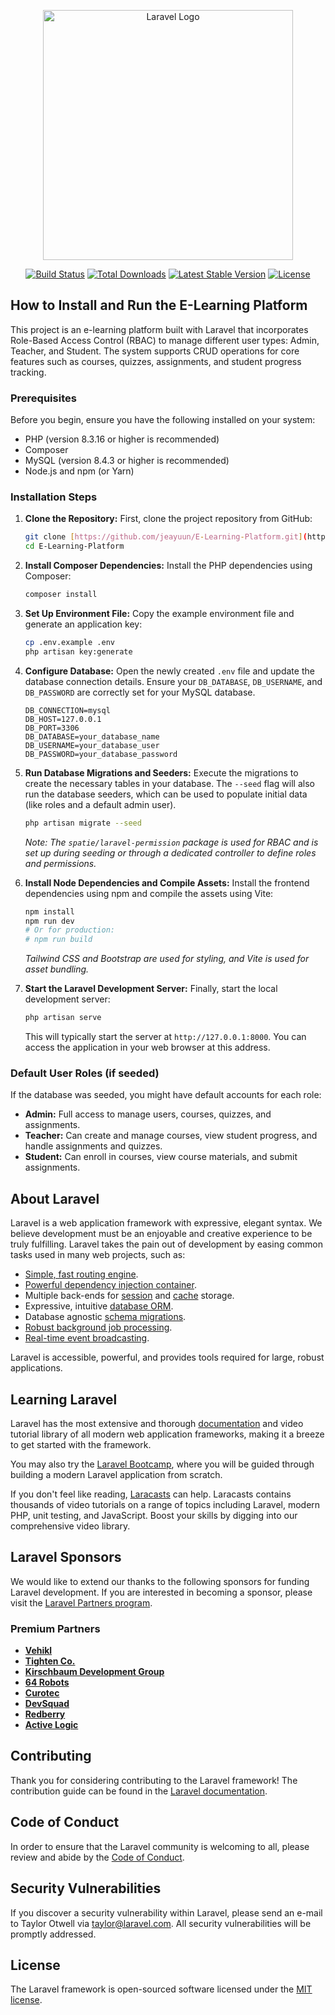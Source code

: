 <p align="center"><a href="https://laravel.com" target="_blank"><img src="https://raw.githubusercontent.com/laravel/art/master/logo-lockup/5%20SVG/2%20CMYK/1%20Full%20Color/laravel-logolockup-cmyk-red.svg" width="400" alt="Laravel Logo"></a></p>

<p align="center">
<a href="https://github.com/laravel/framework/actions"><img src="https://github.com/laravel/framework/workflows/tests/badge.svg" alt="Build Status"></a>
<a href="https://packagist.org/packages/laravel/framework"><img src="https://img.shields.io/packagist/dt/laravel/framework" alt="Total Downloads"></a>
<a href="https://packagist.org/packages/laravel/framework"><img src="https://img.shields.io/packagist/v/laravel/framework" alt="Latest Stable Version"></a>
<a href="https://packagist.org/packages/laravel/framework"><img src="https://img.shields.io/packagist/l/laravel/framework" alt="License"></a>
</p>

## How to Install and Run the E-Learning Platform

This project is an e-learning platform built with Laravel that incorporates Role-Based Access Control (RBAC) to manage different user types: Admin, Teacher, and Student. The system supports CRUD operations for core features such as courses, quizzes, assignments, and student progress tracking.

### Prerequisites

Before you begin, ensure you have the following installed on your system:

* PHP (version 8.3.16 or higher is recommended)
* Composer
* MySQL (version 8.4.3 or higher is recommended)
* Node.js and npm (or Yarn)

### Installation Steps

1.  **Clone the Repository:**
    First, clone the project repository from GitHub:
    ```bash
    git clone [https://github.com/jeayuun/E-Learning-Platform.git](https://github.com/jeayuun/E-Learning-Platform.git)
    cd E-Learning-Platform
    ```

2.  **Install Composer Dependencies:**
    Install the PHP dependencies using Composer:
    ```bash
    composer install
    ```

3.  **Set Up Environment File:**
    Copy the example environment file and generate an application key:
    ```bash
    cp .env.example .env
    php artisan key:generate
    ```

4.  **Configure Database:**
    Open the newly created `.env` file and update the database connection details. Ensure your `DB_DATABASE`, `DB_USERNAME`, and `DB_PASSWORD` are correctly set for your MySQL database.

    ```dotenv
    DB_CONNECTION=mysql
    DB_HOST=127.0.0.1
    DB_PORT=3306
    DB_DATABASE=your_database_name
    DB_USERNAME=your_database_user
    DB_PASSWORD=your_database_password
    ```

5.  **Run Database Migrations and Seeders:**
    Execute the migrations to create the necessary tables in your database. The `--seed` flag will also run the database seeders, which can be used to populate initial data (like roles and a default admin user).
    ```bash
    php artisan migrate --seed
    ```
    *Note: The `spatie/laravel-permission` package is used for RBAC and is set up during seeding or through a dedicated controller to define roles and permissions.* 

6.  **Install Node Dependencies and Compile Assets:**
    Install the frontend dependencies using npm and compile the assets using Vite:
    ```bash
    npm install
    npm run dev
    # Or for production:
    # npm run build
    ```
    *Tailwind CSS and Bootstrap are used for styling, and Vite is used for asset bundling.* 

7.  **Start the Laravel Development Server:**
    Finally, start the local development server:
    ```bash
    php artisan serve
    ```

    This will typically start the server at `http://127.0.0.1:8000`. You can access the application in your web browser at this address.

### Default User Roles (if seeded)

If the database was seeded, you might have default accounts for each role:

* **Admin:** Full access to manage users, courses, quizzes, and assignments.
* **Teacher:** Can create and manage courses, view student progress, and handle assignments and quizzes. 
* **Student:** Can enroll in courses, view course materials, and submit assignments.


## About Laravel

Laravel is a web application framework with expressive, elegant syntax. We believe development must be an enjoyable and creative experience to be truly fulfilling. Laravel takes the pain out of development by easing common tasks used in many web projects, such as:

- [Simple, fast routing engine](https://laravel.com/docs/routing).
- [Powerful dependency injection container](https://laravel.com/docs/container).
- Multiple back-ends for [session](https://laravel.com/docs/session) and [cache](https://laravel.com/docs/cache) storage.
- Expressive, intuitive [database ORM](https://laravel.com/docs/eloquent).
- Database agnostic [schema migrations](https://laravel.com/docs/migrations).
- [Robust background job processing](https://laravel.com/docs/queues).
- [Real-time event broadcasting](https://laravel.com/docs/broadcasting).

Laravel is accessible, powerful, and provides tools required for large, robust applications.

## Learning Laravel

Laravel has the most extensive and thorough [documentation](https://laravel.com/docs) and video tutorial library of all modern web application frameworks, making it a breeze to get started with the framework.

You may also try the [Laravel Bootcamp](https://bootcamp.laravel.com), where you will be guided through building a modern Laravel application from scratch.

If you don't feel like reading, [Laracasts](https://laracasts.com) can help. Laracasts contains thousands of video tutorials on a range of topics including Laravel, modern PHP, unit testing, and JavaScript. Boost your skills by digging into our comprehensive video library.

## Laravel Sponsors

We would like to extend our thanks to the following sponsors for funding Laravel development. If you are interested in becoming a sponsor, please visit the [Laravel Partners program](https://partners.laravel.com).

### Premium Partners

- **[Vehikl](https://vehikl.com)**
- **[Tighten Co.](https://tighten.co)**
- **[Kirschbaum Development Group](https://kirschbaumdevelopment.com)**
- **[64 Robots](https://64robots.com)**
- **[Curotec](https://www.curotec.com/services/technologies/laravel)**
- **[DevSquad](https://devsquad.com/hire-laravel-developers)**
- **[Redberry](https://redberry.international/laravel-development)**
- **[Active Logic](https://activelogic.com)**

## Contributing

Thank you for considering contributing to the Laravel framework! The contribution guide can be found in the [Laravel documentation](https://laravel.com/docs/contributions).

## Code of Conduct

In order to ensure that the Laravel community is welcoming to all, please review and abide by the [Code of Conduct](https://laravel.com/docs/contributions#code-of-conduct).

## Security Vulnerabilities

If you discover a security vulnerability within Laravel, please send an e-mail to Taylor Otwell via [taylor@laravel.com](mailto:taylor@laravel.com). All security vulnerabilities will be promptly addressed.

## License

The Laravel framework is open-sourced software licensed under the [MIT license](https://opensource.org/licenses/MIT).
